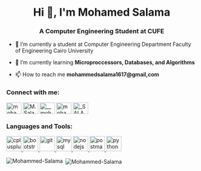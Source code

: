 <h1 align="center">Hi 👋, I'm Mohamed Salama</h1>
<h3 align="center">A Computer Engineering Student at CUFE</h3>


- 🔭 I’m currently a student at Computer Engineering Department Faculty of Engineering Cairo University

- 🌱 I’m currently learning **Microproccessors, Databases, and Algorithms**

- 📫 How to reach me **mohammedsalama1617@gmail,com**

<h3 align="left">Connect with me:</h3>
<p align="left">
<a href="https://linkedin.com/in/mohamed-salama-045aa3190" target="blank"><img align="center" src="https://cdn.jsdelivr.net/npm/simple-icons@3.0.1/icons/linkedin.svg" alt="mohamed-salama-045aa3190" height="30" width="40" /></a>
<a href="https://fb.com/M.Salama.abdelsamia" target="blank"><img align="center" src="https://cdn.jsdelivr.net/npm/simple-icons@3.0.1/icons/facebook.svg" alt="M.Salama.abdelsamia" height="30" width="40" /></a>
<a href="https://instagram.com/__mohammed__salama__" target="blank"><img align="center" src="https://cdn.jsdelivr.net/npm/simple-icons@3.0.1/icons/instagram.svg" alt="__mohammed__salama__" height="30" width="40" /></a>
<a href="https://www.hackerrank.com/mohamed_salama02" target="blank"><img align="center" src="https://cdn.jsdelivr.net/npm/simple-icons@3.0.1/icons/hackerrank.svg" alt="mohamed_salama02" height="30" width="40" /></a>
<a href="https://codeforces.com/profile/_SALAMA_" target="blank"><img align="center" src="https://cdn.jsdelivr.net/npm/simple-icons@3.0.1/icons/codeforces.svg" alt="_SALAMA_" height="30" width="40" /></a>
</p>

<h3 align="left">Languages and Tools:</h3>
<p align="left"> 
 <a href="https://www.w3schools.com/cpp/" target="_blank"> <img src="https://raw.githubusercontent.com/isocpp/logos/master/cpp_logo.png" alt="cplusplus" width="40" height="40"/> </a> <a href="https://getbootstrap.com" target="_blank"> <img src="https://cdn.worldvectorlogo.com/logos/bootstrap-5-1.svg" alt="bootstrap" width="40" height="40"/> </a><a href="https://git-scm.com/" target="_blank"> <img src="https://www.vectorlogo.zone/logos/git-scm/git-scm-icon.svg" alt="git" width="40" height="40"/> </a><a href="https://www.mysql.com/" target="_blank"> <img src="https://icons-for-free.com/iconfiles/png/512/development+logo+mysql+icon-1320184807686758112.png" alt="mysql" width="40" height="40"/> </a><a href="https://nodejs.org" target="_blank"> <img src="https://devicons.github.io/devicon/devicon.git/icons/nodejs/nodejs-original-wordmark.svg" alt="nodejs" width="40" height="40"/> </a> <a href="https://postman.com" target="_blank"> <img src="https://www.vectorlogo.zone/logos/getpostman/getpostman-icon.svg" alt="postman" width="40" height="40"/> </a>  <a href="https://www.python.org" target="_blank"> <img src="https://devicons.github.io/devicon/devicon.git/icons/python/python-original.svg" alt="python" width="40" height="40"/> </a> 
 </p>

<p><img align="left" src="https://github-readme-stats.vercel.app/api/top-langs?username=Mohammed-Salama&show_icons=true&locale=en&layout=compact" alt="Mohammed-Salama" /></p>

<p>&nbsp;<img align="center" src="https://github-readme-stats.vercel.app/api?username=Mohammed-Salama&show_icons=true&locale=en" alt="Mohammed-Salama" /></p>
